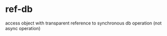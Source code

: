 # ref-db

access object with
transparent reference to synchronous db operation (not async operation)
